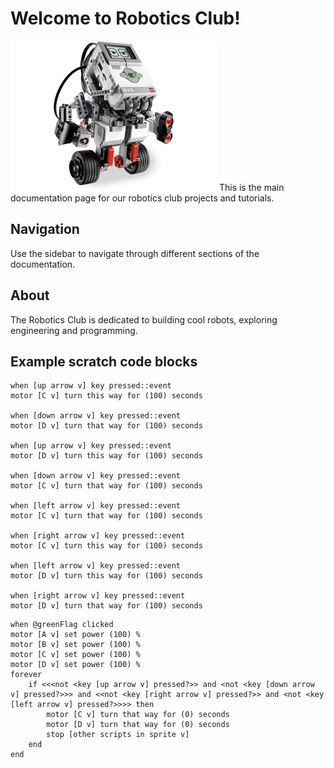 # Welcome to Robotics Club!
![Awesome mindstorms robot](/data/images/k8hzrxteitsdn5avcf292r18e.png)
This is the main documentation page for our robotics club projects and
tutorials.

## Navigation

Use the sidebar to navigate through different sections of the documentation.

## About

The Robotics Club is dedicated to building cool robots, exploring engineering
and programming.

## Example scratch code blocks

```scratch
when [up arrow v] key pressed::event
motor [C v] turn this way for (100) seconds

when [down arrow v] key pressed::event
motor [D v] turn that way for (100) seconds

when [up arrow v] key pressed::event
motor [D v] turn this way for (100) seconds

when [down arrow v] key pressed::event
motor [C v] turn that way for (100) seconds

when [left arrow v] key pressed::event
motor [C v] turn that way for (100) seconds

when [right arrow v] key pressed::event
motor [C v] turn this way for (100) seconds

when [left arrow v] key pressed::event
motor [D v] turn this way for (100) seconds

when [right arrow v] key pressed::event
motor [D v] turn that way for (100) seconds
```

```scratch
when @greenFlag clicked
motor [A v] set power (100) %
motor [B v] set power (100) %
motor [C v] set power (100) %
motor [D v] set power (100) %
forever
    if <<<not <key [up arrow v] pressed?>> and <not <key [down arrow v] pressed?>>> and <<not <key [right arrow v] pressed?>> and <not <key [left arrow v] pressed?>>>> then
        motor [C v] turn that way for (0) seconds
        motor [D v] turn that way for (0) seconds
        stop [other scripts in sprite v]
    end
end
```
